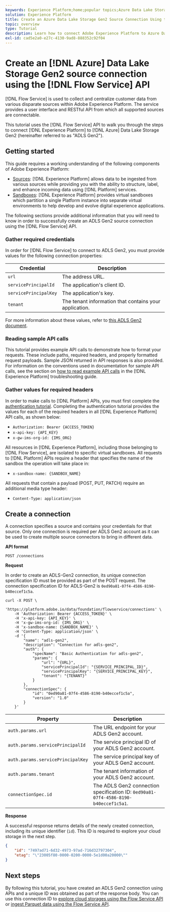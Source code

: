 ```yaml
---
keywords: Experience Platform;home;popular topics;Azure Data Lake Storage Gen2;azure data lake storage;Azure
solution: Experience Platform
title: Create an Azure Data Lake Storage Gen2 Source Connection Using the Flow Service API
topic: overview
type: Tutorial
description: Learn how to connect Adobe Experience Platform to Azure Data Lake Storage Gen2 using the Flow Service API.
exl-id: cad5e2a0-e27c-4130-9ad8-888352c92f04
---
```

# Create an [!DNL Azure] Data Lake Storage Gen2 source connection using the [!DNL Flow Service] API

[!DNL Flow Service] is used to collect and centralize customer data from various disparate sources within Adobe Experience Platform. The service provides a user interface and RESTful API from which all supported sources are connectable.

This tutorial uses the [!DNL Flow Service] API to walk you through the steps to connect [!DNL Experience Platform] to [!DNL Azure] Data Lake Storage Gen2 (hereinafter referred to as "ADLS Gen2").

## Getting started

This guide requires a working understanding of the following components of Adobe Experience Platform:

* [Sources](../../../../home.md): [!DNL Experience Platform] allows data to be ingested from various sources while providing you with the ability to structure, label, and enhance incoming data using [!DNL Platform] services.
* [Sandboxes](../../../../../sandboxes/home.md): [!DNL Experience Platform] provides virtual sandboxes which partition a single Platform instance into separate virtual environments to help develop and evolve digital experience applications.

The following sections provide additional information that you will need to know in order to successfully create an ADLS Gen2 source connection using the [!DNL Flow Service] API.

### Gather required credentials

In order for [!DNL Flow Service] to connect to ADLS Gen2, you must provide values for the following connection properties:

| Credential | Description |
| ---------- | ----------- |
| `url` | The address URL. |
| `servicePrincipalId` | The application's client ID. |
| `servicePrincipalKey` | The application's key. |
| `tenant` | The tenant information that contains your application. |

For more information about these values, refer to [this ADLS Gen2 document](https://docs.microsoft.com/en-us/azure/data-factory/connector-azure-data-lake-storage).

### Reading sample API calls

This tutorial provides example API calls to demonstrate how to format your requests. These include paths, required headers, and properly formatted request payloads. Sample JSON returned in API responses is also provided. For information on the conventions used in documentation for sample API calls, see the section on [how to read example API calls](../../../../../landing/troubleshooting.md#how-do-i-format-an-api-request) in the [!DNL Experience Platform] troubleshooting guide.

### Gather values for required headers

In order to make calls to [!DNL Platform] APIs, you must first complete the [authentication tutorial](https://www.adobe.com/go/platform-api-authentication-en). Completing the authentication tutorial provides the values for each of the required headers in all [!DNL Experience Platform] API calls, as shown below:

* `Authorization: Bearer {ACCESS_TOKEN}`
* `x-api-key: {API_KEY}`
* `x-gw-ims-org-id: {IMS_ORG}`

All resources in [!DNL Experience Platform], including those belonging to [!DNL Flow Service], are isolated to specific virtual sandboxes. All requests to [!DNL Platform] APIs require a header that specifies the name of the sandbox the operation will take place in:

* `x-sandbox-name: {SANDBOX_NAME}`

All requests that contain a payload (POST, PUT, PATCH) require an additional media type header:

* `Content-Type: application/json`

## Create a connection

A connection specifies a source and contains your credentials for that source. Only one connection is required per ADLS Gen2 account as it can be used to create multiple source connectors to bring in different data.

**API format**

```http
POST /connections
```

**Request**

In order to create an ADLS-Gen2 connection, its unique connection specification ID must be provided as part of the POST request. The connection specification ID for ADLS-Gen2 is `0ed90a81-07f4-4586-8190-b40eccef1c5a`.

```shell
curl -X POST \
    'https://platform.adobe.io/data/foundation/flowservice/connections' \
    -H 'Authorization: Bearer {ACCESS_TOKEN}' \
    -H 'x-api-key: {API_KEY}' \
    -H 'x-gw-ims-org-id: {IMS_ORG}' \
    -H 'x-sandbox-name: {SANDBOX_NAME}' \
    -H 'Content-Type: application/json' \
    -d '{
        "name": "adls-gen2",
        "description": "Connection for adls-gen2",
        "auth": {
            "specName": "Basic Authentication for adls-gen2",
            "params": {
                "url": "{URL}",
                "servicePrincipalId": "{SERVICE_PRINCIPAL_ID}",
                "servicePrincipalKey": "{SERVICE_PRINCIPAL_KEY}",
                "tenant": "{TENANT}"
            }
        },
        "connectionSpec": {
            "id": "0ed90a81-07f4-4586-8190-b40eccef1c5a",
            "version": "1.0"
        }
    }'
```

| Property | Description |
| -------- | ----------- |
| `auth.params.url` | The URL endpoint for your ADLS Gen2 account. |
| `auth.params.servicePrincipalId` | The service principal ID of your ADLS Gen2 account. |
| `auth.params.servicePrincipalKey` | The service principal key of your ADLS Gen2 account. |
| `auth.params.tenant` | The tenant information of your ADLS Gen2 account. |
| `connectionSpec.id` | The ADLS Gen2 connection specification ID: `0ed90a81-07f4-4586-8190-b40eccef1c5a1`. |

**Response**

A successful response returns details of the newly created connection, including its unique identifier (`id`). This ID is required to explore your cloud storage in the next step.

```json
{
    "id": "7497ad71-6d32-4973-97ad-716d32797304",
    "etag": "\"23005f80-0000-0200-0000-5e1d00a20000\""
}
```

## Next steps

By following this tutorial, you have created an ADLS Gen2 connection using APIs and a unique ID was obtained as part of the response body. You can use this connection ID to [explore cloud storages using the Flow Service API](../../explore/cloud-storage.md) or [ingest Parquet data using the Flow Service API](../../cloud-storage-parquet.md).
